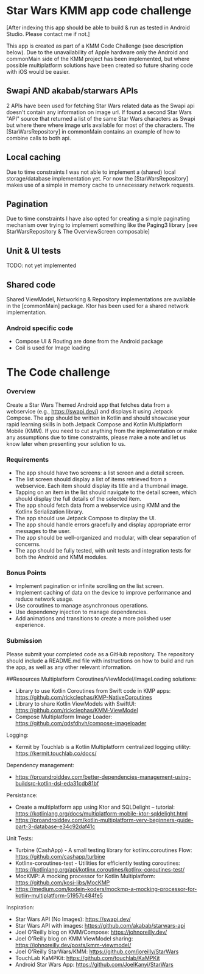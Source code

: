 # Star Wars KMM app code challenge

[After indexing this app should be able to build & run as tested in Android Studio. Please contact me if not.]

This app is created as part of a KMM Code Challenge (see description below). 
Due to the unavailability of Apple hardware only the Android and commonMain side of the KMM project has been implemented, but where possible multiplatform solutions have been created so future sharing code with iOS would be easier.


## Swapi AND akabab/starwars APIs
2 APIs have been used for fetching Star Wars related data as the Swapi api doesn't contain any information on image url.
If found a second Star Wars "API" source that returned a list of the same Star Wars characters as Swapi but where there where image urls available for most of the characters.
The [StarWarsRepository] in commonMain contains an example of how to combine calls to both api.

## Local caching
Due to time constraints I was not able to implement a (shared) local storage/database implementation yet.
For now the [StarWarsRepository] makes use of a simple in memory cache to unnecessary network requests.

## Pagination
Due to time constraints I have also opted for creating a simple paginating mechanism over trying to implement something like the Paging3 library [see StarWarsRepository & The OverviewScreen composable]

## Unit & UI tests
TODO: not yet implemented

## Shared code
Shared ViewModel, Networking & Repository implementations are available in the [commonMain] package.
Ktor has been used for a shared network implementation.

### Android specific code
- Compose UI & Routing are done from the Android package
- Coil is used for Image loading


# The Code challenge

### Overview
Create a Star Wars Themed Android app that fetches data from a webservice (e.g., https://swapi.dev/) and displays it using Jetpack Compose.
The app should be written in Kotlin and should showcase your rapid learning skills in both Jetpack Compose and Kotlin Multiplatform Mobile (KMM).
If you need to cut anything from the implementation or make any assumptions due to time constraints, please make a note and let us know later when presenting your solution to us.

### Requirements
- The app should have two screens: a list screen and a detail screen.
- The list screen should display a list of items retrieved from a webservice. Each item should display its title and a thumbnail image.
- Tapping on an item in the list should navigate to the detail screen, which should display the full details of the selected item.
- The app should fetch data from a webservice using KMM and the Kotlinx Serialization library.
- The app should use Jetpack Compose to display the UI.
- The app should handle errors gracefully and display appropriate error messages to the user.
- The app should be well-organized and modular, with clear separation of concerns.
- The app should be fully tested, with unit tests and integration tests for both the Android and KMM modules.

### Bonus Points
- Implement pagination or infinite scrolling on the list screen.
- Implement caching of data on the device to improve performance and reduce network usage.
- Use coroutines to manage asynchronous operations.
- Use dependency injection to manage dependencies.
- Add animations and transitions to create a more polished user experience.

### Submission
Please submit your completed code as a GitHub repository.
The repository should include a README.md file with instructions on how to build and run the app, as well as any other relevant information.


##Resources
Multiplatform Coroutines/ViewModel/ImageLoading solutions:
- Library to use Kotlin Coroutines from Swift code in KMP apps: https://github.com/rickclephas/KMP-NativeCoroutines
- Library to share Kotlin ViewModels with SwiftUI: https://github.com/rickclephas/KMM-ViewModel
- Compose Multiplatform Image Loader: https://github.com/qdsfdhvh/compose-imageloader

Logging:
- Kermit by Touchlab is a Kotlin Multiplatform centralized logging utility: https://kermit.touchlab.co/docs/

Dependency management:
- https://proandroiddev.com/better-dependencies-management-using-buildsrc-kotlin-dsl-eda31cdb81bf

Persistance:
- Create a multiplatform app using Ktor and SQLDelight – tutorial: https://kotlinlang.org/docs/multiplatform-mobile-ktor-sqldelight.html
- https://proandroiddev.com/kotlin-multiplatform-very-beginners-guide-part-3-database-e34c92daf41c

Unit Tests:
- Turbine (CashApp) - A small testing library for kotlinx.coroutines Flow: https://github.com/cashapp/turbine
- Kotlinx-coroutines-test - Utilities for efficiently testing coroutines: https://kotlinlang.org/api/kotlinx.coroutines/kotlinx-coroutines-test/
- MocKMP: A mocking processor for Kotlin Multiplatform: https://github.com/kosi-libs/MocKMP
- https://medium.com/kodein-koders/mockmp-a-mocking-processor-for-kotlin-multiplatform-51957c484fe5

Inspiration:
- Star Wars API (No Images): https://swapi.dev/
- Star Wars API with images: https://github.com/akabab/starwars-api
- Joel O'Reilly blog on KMM/Compose: https://johnoreilly.dev/
- Joel O'Reilly blog on KMM ViewModel sharing: https://johnoreilly.dev/posts/kmm-viewmodel/
- Joel O'Reilly StarWars/KMM: https://github.com/joreilly/StarWars
- TouchLab KaMPKit: https://github.com/touchlab/KaMPKit
- Android Star Wars App: https://github.com/JoelKanyi/StarWars